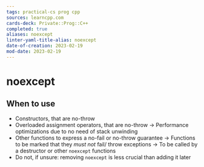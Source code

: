 ```yaml
---
tags: practical-cs prog cpp
sources: learncpp.com
cards-deck: Private::Prog::C++
completed: true
aliases: noexcept
linter-yaml-title-alias: noexcept
date-of-creation: 2023-02-19
mod-date: 2023-02-19
---
```


# noexcept

## When to use
- Constructors, that are no-throw
- Overloaded assignment operators, that are no-throw
	→ Performance optimizations due to no need of stack unwinding
- Other functions to express a no-fail or no-throw guarantee
	→ Functions to be marked that they *must not* fail/ throw exceptions
	→ To be called by a destructor or other `noexcept` functions
- Do not, if unsure: removing `noexcept` is less crucial than adding it later

